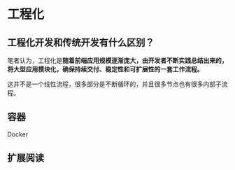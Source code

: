 # 工程化

## 工程化开发和传统开发有什么区别？

笔者认为，工程化是**随着前端应用规模逐渐庞大，由开发者不断实践总结出来的，将大型应用模块化，确保持续交付、稳定性和可扩展性的一套工作流程。**

这并不是一个线性流程，很多部分是不断循环的，并且很多节点也有很多内部子流程。

## 容器

Docker

## 扩展阅读
